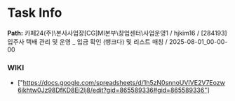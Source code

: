 # Task Info

**Path:** 카페24(주)\본사사업장\[CG]MI본부\창업센터\사업운영1 / hjkim16 / [284193] 입주사 택배 관리 및 운영 _ 입금 확인 (뱅크다) 및 리스트 매칭 / 2025-08-01_00-00-00

### WIKI
- ["https://docs.google.com/spreadsheets/d/1h5zN0snnoUVIVE2V7Eozw6ikhtw0Jz98DfKD8Ei2lj8/edit?gid=865589336#gid=865589336"]


